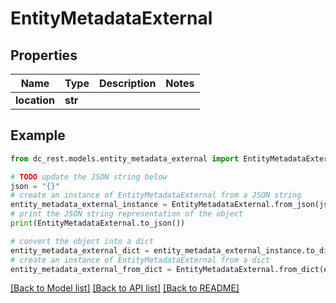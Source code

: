 # EntityMetadataExternal


## Properties

Name | Type | Description | Notes
------------ | ------------- | ------------- | -------------
**location** | **str** |  | 

## Example

```python
from dc_rest.models.entity_metadata_external import EntityMetadataExternal

# TODO update the JSON string below
json = "{}"
# create an instance of EntityMetadataExternal from a JSON string
entity_metadata_external_instance = EntityMetadataExternal.from_json(json)
# print the JSON string representation of the object
print(EntityMetadataExternal.to_json())

# convert the object into a dict
entity_metadata_external_dict = entity_metadata_external_instance.to_dict()
# create an instance of EntityMetadataExternal from a dict
entity_metadata_external_from_dict = EntityMetadataExternal.from_dict(entity_metadata_external_dict)
```
[[Back to Model list]](../README.md#documentation-for-models) [[Back to API list]](../README.md#documentation-for-api-endpoints) [[Back to README]](../README.md)


